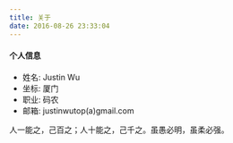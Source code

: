 ```yaml
---
title: 关于
date: 2016-08-26 23:33:04
---
```


#### 个人信息

- 姓名: Justin Wu
- 坐标: 厦门
- 职业: 码农
- 邮箱: justinwutop(a)gmail.com

人一能之，己百之；人十能之，己千之。虽愚必明，虽柔必强。
